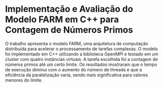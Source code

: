 # Implementação e Avaliação do Modelo FARM em C++ para Contagem de Números Primos

O trabalho apresenta o modelo FARM, uma arquitetura de
computação distribuída para acelerar o processamento de tarefas complexas.
O modelo foi implementado em C++ utilizando a biblioteca OpenMPI e
testado em um cluster com quatro instâncias virtuais. A tarefa escolhida foi a
contagem de números primos até um certo limite. Os resultados mostraram
que o tempo de execução diminui com o aumento do número de threads e que
a eficiência da paralelização varia, sendo mais significativa para valores
menores do limite.
